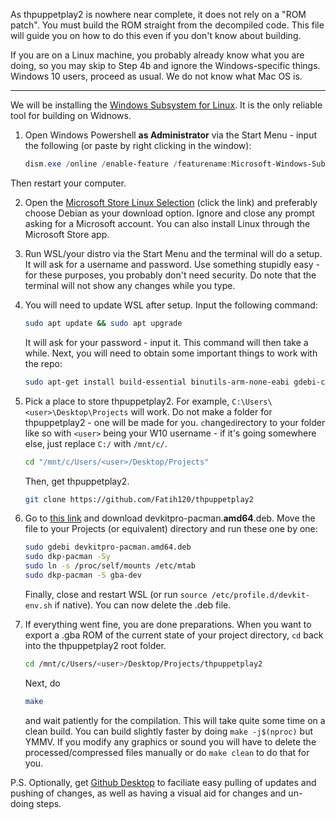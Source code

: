 As thpuppetplay2 is nowhere near complete, it does not rely on a "ROM patch". You must build the ROM straight from the decompiled code. This file will guide you on how to do this even if you don't know about building.

If you are on a Linux machine, you probably already know what you are doing, so you may skip to Step 4b and ignore the Windows-specific things. Windows 10 users, proceed as usual. We do not know what Mac OS is.

---

We will be installing the [Windows Subsystem for Linux](https://en.wikipedia.org/wiki/Windows_Subsystem_for_Linux). It is the only reliable tool for building on Widnows.

1. Open Windows Powershell **as Administrator** via the Start Menu - input the following (or paste by right clicking in the window):

    ```powershell
    dism.exe /online /enable-feature /featurename:Microsoft-Windows-Subsystem-Linux /all /norestart
    ```
Then restart your computer.

2. Open the [Microsoft Store Linux Selection](https://aka.ms/wslstore) (click the link) and preferably choose Debian as your download option. Ignore and close any prompt asking for a Microsoft account. You can also install Linux through the Microsoft Store app.

3. Run WSL/your distro via the Start Menu and the terminal will do a setup. It will ask for a username and password. Use something stupidly easy - for these purposes, you probably don't need security. Do note that the terminal will not show any changes while you type.

4. You will need to update WSL after setup. Input the following command:
    ```bash
    sudo apt update && sudo apt upgrade
    ```
    It will ask for your password - input it. This command will then take a while. Next, you will need to obtain some important things to work with the repo:
    ```bash
    sudo apt-get install build-essential binutils-arm-none-eabi gdebi-core git libpng-d ev
    ```
5. Pick a place to store thpuppetplay2. For example, `C:\Users\<user>\Desktop\Projects` will work. Do not make a folder for thpuppetplay2 - one will be made for you. `c`hange`d`irectory to your folder like so with `<user>` being your W10 username - if it's going somewhere else, just replace `C:/` with `/mnt/c/`.
    ```bash
    cd "/mnt/c/Users/<user>/Desktop/Projects"
    ```
	Then, get thpuppetplay2.
    ```bash
    git clone https://github.com/Fatih120/thpuppetplay2
    ```

6. Go to [this link](https://github.com/devkitPro/pacman/releases) and download devkitpro-pacman.**amd64**.deb. Move the file to your Projects (or equivalent) directory and run these one by one:
	```bash
	sudo gdebi devkitpro-pacman.amd64.deb
    sudo dkp-pacman -Sy
    sudo ln -s /proc/self/mounts /etc/mtab
    sudo dkp-pacman -S gba-dev
	```
	Finally, close and restart WSL (or run `source /etc/profile.d/devkit-env.sh` if native). You can now delete the .deb file.

7. If everything went fine, you are done preparations. When you want to export a .gba ROM of the current state of your project directory, `cd` back into the thpuppetplay2 root folder.
    ```bash
    cd /mnt/c/Users/<user>/Desktop/Projects/thpuppetplay2
    ```
	Next, do
    ```bash
    make
    ```
	and wait patiently for the compilation. This will take quite some time on a clean build. You can build slightly faster by doing `make -j$(nproc)` but YMMV. If you modify any graphics or sound you will have to delete the processed/compressed files manually or do `make clean` to do that for you.

P.S. Optionally, get [Github Desktop](https://desktop.github.com/) to faciliate easy pulling of updates and pushing of changes, as well as having a visual aid for changes and un-doing steps.
